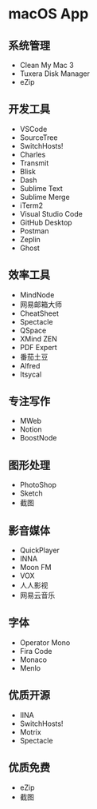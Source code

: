 # macOS App

## 系统管理

- Clean My Mac 3
- Tuxera Disk Manager
- eZip

## 开发工具

- VSCode
- SourceTree
- SwitchHosts!
- Charles
- Transmit
- Blisk
- Dash
- Sublime Text
- Sublime Merge
- iTerm2
- Visual Studio Code
- GitHub Desktop
- Postman
- Zeplin
- Ghost

## 效率工具

- MindNode
- 网易邮箱大师
- CheatSheet
- Spectacle
- QSpace
- XMind ZEN
- PDF Expert
- 番茄土豆
- Alfred
- Itsycal

## 专注写作

- MWeb
- Notion
- BoostNode

## 图形处理

- PhotoShop
- Sketch
- 截图

## 影音媒体

- QuickPlayer
- INNA
- Moon FM
- VOX
- 人人影视
- 网易云音乐

## 字体

- Operator Mono
- Fira Code
- Monaco
- Menlo

## 优质开源

- IINA
- SwitchHosts!
- Motrix
- Spectacle

## 优质免费

- eZip
- 截图
